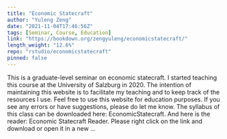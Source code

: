```yaml
---
title: "Economic Statecraft"
author: "Yuleng Zeng"
date: "2021-11-04T17:46:56Z"
tags: [Seminar, Course, Education]
link: "https://bookdown.org/zengyuleng/economicstatecraft/"
length_weight: "12.6%"
repo: "rstudio/economicstatecraft"
pinned: false
---
```


This is a graduate-level seminar on economic statecraft. I started teaching this course at the University of Salzburg in 2020. The intention of maintaining this website is to facilitate my teaching and to keep track of the resources I use. Feel free to use this website for education purposes. If you see any errors or have suggestions, please do let me know. The syllabus of this class can be downloaded here: EconomicStatecraft. And here is the reader: Economic Statecraft Reader. Please right click on the link and download or open it in a new ...
